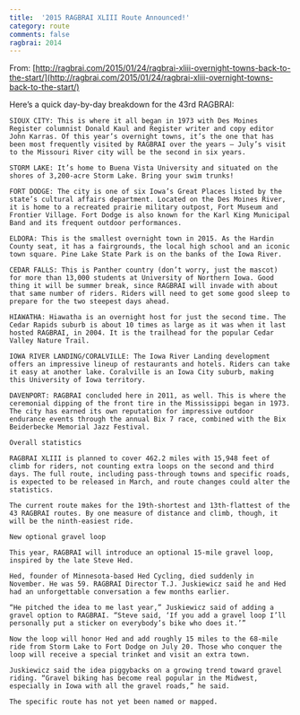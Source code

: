 ```yaml
---
title:  '2015 RAGBRAI XLIII Route Announced!'
category: route
comments: false
ragbrai: 2014
---
```

From: [http://ragbrai.com/2015/01/24/ragbrai-xliii-overnight-towns-back-to-the-start/](http://ragbrai.com/2015/01/24/ragbrai-xliii-overnight-towns-back-to-the-start/)

Here’s a quick day-by-day breakdown for the 43rd RAGBRAI:

    SIOUX CITY: This is where it all began in 1973 with Des Moines Register columnist Donald Kaul and Register writer and copy editor John Karras. Of this year’s overnight towns, it’s the one that has been most frequently visited by RAGBRAI over the years — July’s visit to the Missouri River city will be the second in six years.

    STORM LAKE: It’s home to Buena Vista University and situated on the shores of 3,200-acre Storm Lake. Bring your swim trunks!

    FORT DODGE: The city is one of six Iowa’s Great Places listed by the state’s cultural affairs department. Located on the Des Moines River, it is home to a recreated prairie military outpost, Fort Museum and Frontier Village. Fort Dodge is also known for the Karl King Municipal Band and its frequent outdoor performances.

    ELDORA: This is the smallest overnight town in 2015. As the Hardin County seat, it has a fairgrounds, the local high school and an iconic town square. Pine Lake State Park is on the banks of the Iowa River.

    CEDAR FALLS: This is Panther country (don’t worry, just the mascot) for more than 13,000 students at University of Northern Iowa. Good thing it will be summer break, since RAGBRAI will invade with about that same number of riders. Riders will need to get some good sleep to prepare for the two steepest days ahead.

    HIAWATHA: Hiawatha is an overnight host for just the second time. The Cedar Rapids suburb is about 10 times as large as it was when it last hosted RAGBRAI, in 2004. It is the trailhead for the popular Cedar Valley Nature Trail.

    IOWA RIVER LANDING/CORALVILLE: The Iowa River Landing development offers an impressive lineup of restaurants and hotels. Riders can take it easy at another lake. Coralville is an Iowa City suburb, making this University of Iowa territory.

    DAVENPORT: RAGBRAI concluded here in 2011, as well. This is where the ceremonial dipping of the front tire in the Mississippi began in 1973. The city has earned its own reputation for impressive outdoor endurance events through the annual Bix 7 race, combined with the Bix Beiderbecke Memorial Jazz Festival.

    Overall statistics

    RAGBRAI XLIII is planned to cover 462.2 miles with 15,948 feet of climb for riders, not counting extra loops on the second and third days. The full route, including pass-through towns and specific roads, is expected to be released in March, and route changes could alter the statistics.

    The current route makes for the 19th-shortest and 13th-flattest of the 43 RAGBRAI routes. By one measure of distance and climb, though, it will be the ninth-easiest ride.

    New optional gravel loop

    This year, RAGBRAI will introduce an optional 15-mile gravel loop, inspired by the late Steve Hed.

    Hed, founder of Minnesota-based Hed Cycling, died suddenly in November. He was 59. RAGBRAI Director T.J. Juskiewicz said he and Hed had an unforgettable conversation a few months earlier.

    “He pitched the idea to me last year,” Juskiewicz said of adding a gravel option to RAGBRAI. “Steve said, ‘If you add a gravel loop I’ll personally put a sticker on everybody’s bike who does it.’”

    Now the loop will honor Hed and add roughly 15 miles to the 68-mile ride from Storm Lake to Fort Dodge on July 20. Those who conquer the loop will receive a special trinket and visit an extra town.

    Juskiewicz said the idea piggybacks on a growing trend toward gravel riding. “Gravel biking has become real popular in the Midwest, especially in Iowa with all the gravel roads,” he said.

    The specific route has not yet been named or mapped.
